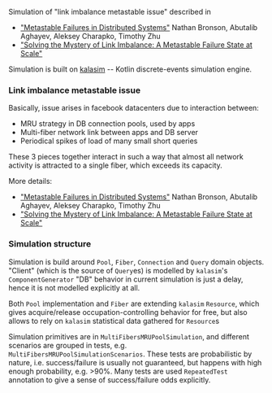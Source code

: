 Simulation of "link imbalance metastable issue" described in 
 * ["Metastable Failures in Distributed Systems"](https://doi.org/10.1145/3458336.3465286) Nathan Bronson, Abutalib Aghayev, Aleksey Charapko, Timothy Zhu
 * ["Solving the Mystery of Link Imbalance: A Metastable Failure State at Scale"](https://engineering.fb.com/2014/11/14/production-engineering/solving-the-mystery-of-link-imbalance-a-metastable-failure-state-at-scale/)
 
Simulation is built on [kalasim](https://www.kalasim.org/) -- Kotlin discrete-events simulation engine.

### Link imbalance metastable issue 
Basically, issue arises in facebook datacenters due to interaction between:
 * MRU strategy in DB connection pools, used by apps
 * Multi-fiber network link between apps and DB server
 * Periodical spikes of load of many small short queries

These 3 pieces together interact in such a way that almost all network activity is attracted
to a single fiber, which exceeds its capacity.

More details:
 * ["Metastable Failures in Distributed Systems"](https://doi.org/10.1145/3458336.3465286) Nathan Bronson, Abutalib Aghayev, Aleksey Charapko, Timothy Zhu
 * ["Solving the Mystery of Link Imbalance: A Metastable Failure State at Scale"](https://engineering.fb.com/2014/11/14/production-engineering/solving-the-mystery-of-link-imbalance-a-metastable-failure-state-at-scale/)


### Simulation structure
Simulation is build around `Pool`, `Fiber`, `Connection` and `Query` domain objects.
"Client" (which is the source of `Query`es) is modelled by `kalasim`'s `ComponentGenerator`
"DB" behavior in current simulation is just a delay, hence it is not modelled explicitly at all.
                                                         
Both `Pool` implementation and `Fiber` are extending `kalasim` `Resource`, which gives
acquire/release occupation-controlling behavior for free, but also allows to rely on `kalasim`
statistical data gathered for `Resource`s
                                                             
Simulation primitives are in `MultiFibersMRUPoolSimulation`, and different scenarios
are grouped in tests, e.g. `MultiFibersMRUPoolSimulationScenarios`. These tests are 
probabilistic by nature, i.e. success/failure is usually not guaranteed, but happens
with high enough probability, e.g. >90%. Many tests are used `RepeatedTest` annotation
to give a sense of success/failure odds explicitly. 
